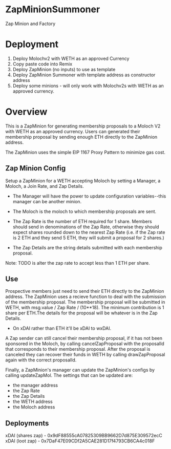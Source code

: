 # ZapMinionSummoner
Zap Minion and Factory

# Deployment
1. Deploy Molochv2 with WETH as an approved Currency
2. Copy paste code into Remix
3. Deploy ZapMinion (no inputs) to use as template
4. Deploy ZapMinion Summoner with template address as constructor address
5. Deploy some minions - will only work with Molochv2s with WETH as an approved currency. 

# Overview
This is a ZapMinion for generating membership proposals to a Moloch V2 with WETH as an approved currency. Users can generated their membership proposal by sending enough ETH directly to the ZapMinion address. 

The ZapMinion uses the simple EIP 1167 Proxy Pattern to minimize gas cost. 

## Zap Minion Config
Setup a ZapMinion for a WETH accepting Moloch by setting a Manager, a Moloch, a Join Rate, and Zap Details. 

* The Manager will have the power to update configuration variables--this manager can be another minion. 

* The Moloch is the moloch to which membership proposals are sent. 

* The Zap Rate is the number of ETH required for 1 share. Members should send in denominations of the Zap Rate, otherwise they should expect shares rounded down to the nearest Zap Rate (i.e. if the Zap rate is 2 ETH and they send 5 ETH, they will submit a proposal for 2 shares.)

* The Zap Details are the string details submitted with each membership proposal. 

Note: TODO is alter the zap rate to accept less than 1 ETH per share.

## Use 

Prospective members just need to send their ETH directly to the ZapMinion address. The ZapMinion uses a recieve function to deal with the submission of the membership proposal. The membership proposal will be submitted in WETH, with msg.value / Zap Rate / (10**18). The minimum contribution is 1 share per ETH.The details for the proposal will be whatever is in the Zap Details. 

* On xDAI rather than ETH it'll be xDAI to wxDAI. 

A Zap sender can still cancel their membership proposal, if it has not been sponsored in the Moloch, by calling cancelZapProposal with the proposalId that corresponds to their membership proposal. After the proposal is canceled they can recover their funds in WETH by calling drawZapProposal again with the correct proposalId. 

Finally, a ZapMinion's manager can update the ZapMinion's configs by calling updateZapMol. The settings that can be updated are: 

* the manager address
* the Zap Rate
* the Zap Details 
* the WETH address
* the Moloch address 

## Deployments

xDAI (shares zap) - 0x9dF88555cA07825309BB9662D7d875E309572ecC
xDAI (loot zap) - 0x7DaF47E09CDf2A5CAE281D17f4793CB6CA4c018F

